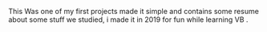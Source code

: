 This Was one of my first projects made it simple and contains some resume about some stuff we studied, i made it in 2019 for fun while learning VB .
